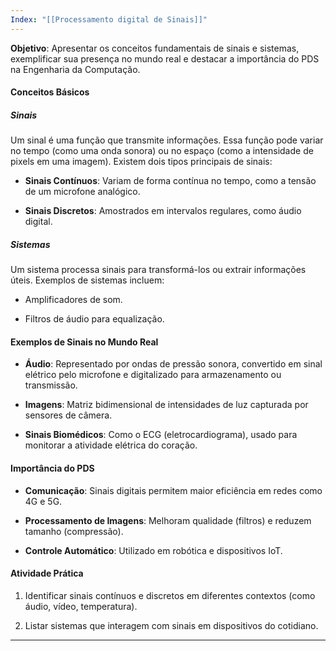 ```yaml
---
Index: "[[Processamento digital de Sinais]]"
---
```

**Objetivo**: Apresentar os conceitos fundamentais de sinais e sistemas, exemplificar sua presença no mundo real e destacar a importância do PDS na Engenharia da Computação.

#### Conceitos Básicos

##### Sinais

Um sinal é uma função que transmite informações. Essa função pode variar no tempo (como uma onda sonora) ou no espaço (como a intensidade de pixels em uma imagem). Existem dois tipos principais de sinais:

- **Sinais Contínuos**: Variam de forma contínua no tempo, como a tensão de um microfone analógico.
    
- **Sinais Discretos**: Amostrados em intervalos regulares, como áudio digital.
    

##### Sistemas

Um sistema processa sinais para transformá-los ou extrair informações úteis. Exemplos de sistemas incluem:

- Amplificadores de som.
    
- Filtros de áudio para equalização.
    

#### Exemplos de Sinais no Mundo Real

- **Áudio**: Representado por ondas de pressão sonora, convertido em sinal elétrico pelo microfone e digitalizado para armazenamento ou transmissão.
    
- **Imagens**: Matriz bidimensional de intensidades de luz capturada por sensores de câmera.
    
- **Sinais Biomédicos**: Como o ECG (eletrocardiograma), usado para monitorar a atividade elétrica do coração.
    

#### Importância do PDS

- **Comunicação**: Sinais digitais permitem maior eficiência em redes como 4G e 5G.
    
- **Processamento de Imagens**: Melhoram qualidade (filtros) e reduzem tamanho (compressão).
    
- **Controle Automático**: Utilizado em robótica e dispositivos IoT.
    

#### Atividade Prática

1. Identificar sinais contínuos e discretos em diferentes contextos (como áudio, vídeo, temperatura).
    
2. Listar sistemas que interagem com sinais em dispositivos do cotidiano.
    

---
